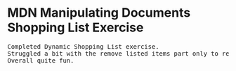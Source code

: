 <h1>MDN Manipulating Documents Shopping List Exercise</h1>

<pre>Completed Dynamic Shopping List exercise. 
Struggled a bit with the remove listed items part only to realise it was so simple. 
Overall quite fun.</pre> 
